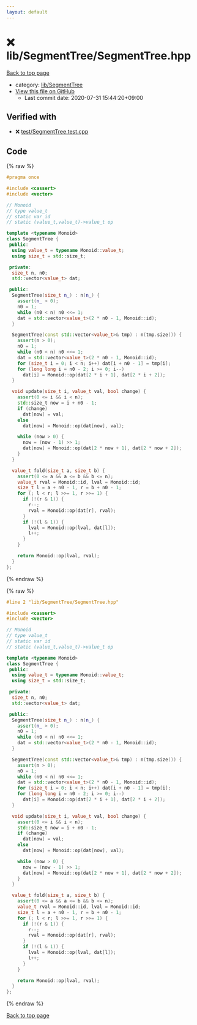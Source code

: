 ```yaml
---
layout: default
---
```


<!-- mathjax config similar to math.stackexchange -->
<script type="text/javascript" async
  src="https://cdnjs.cloudflare.com/ajax/libs/mathjax/2.7.5/MathJax.js?config=TeX-MML-AM_CHTML">
</script>
<script type="text/x-mathjax-config">
  MathJax.Hub.Config({
    TeX: { equationNumbers: { autoNumber: "AMS" }},
    tex2jax: {
      inlineMath: [ ['$','$'] ],
      processEscapes: true
    },
    "HTML-CSS": { matchFontHeight: false },
    displayAlign: "left",
    displayIndent: "2em"
  });
</script>

<script type="text/javascript" src="https://cdnjs.cloudflare.com/ajax/libs/jquery/3.4.1/jquery.min.js"></script>
<script src="https://cdn.jsdelivr.net/npm/jquery-balloon-js@1.1.2/jquery.balloon.min.js" integrity="sha256-ZEYs9VrgAeNuPvs15E39OsyOJaIkXEEt10fzxJ20+2I=" crossorigin="anonymous"></script>
<script type="text/javascript" src="../../../assets/js/copy-button.js"></script>
<link rel="stylesheet" href="../../../assets/css/copy-button.css" />


# :x: lib/SegmentTree/SegmentTree.hpp

<a href="../../../index.html">Back to top page</a>

* category: <a href="../../../index.html#8d75131a1ef4f10f86f251b50b9a3462">lib/SegmentTree</a>
* <a href="{{ site.github.repository_url }}/blob/master/lib/SegmentTree/SegmentTree.hpp">View this file on GitHub</a>
    - Last commit date: 2020-07-31 15:44:20+09:00




## Verified with

* :x: <a href="../../../verify/test/SegmentTree.test.cpp.html">test/SegmentTree.test.cpp</a>


## Code

<a id="unbundled"></a>
{% raw %}
```cpp
#pragma once

#include <cassert>
#include <vector>

// Monoid
// type value_t
// static var id
// static (value_t,value_t)->value_t op

template <typename Monoid>
class SegmentTree {
 public:
  using value_t = typename Monoid::value_t;
  using size_t = std::size_t;

 private:
  size_t n, n0;
  std::vector<value_t> dat;

 public:
  SegmentTree(size_t n_) : n(n_) {
    assert(n_ > 0);
    n0 = 1;
    while (n0 < n) n0 <<= 1;
    dat = std::vector<value_t>(2 * n0 - 1, Monoid::id);
  }

  SegmentTree(const std::vector<value_t>& tmp) : n(tmp.size()) {
    assert(n > 0);
    n0 = 1;
    while (n0 < n) n0 <<= 1;
    dat = std::vector<value_t>(2 * n0 - 1, Monoid::id);
    for (size_t i = 0; i < n; i++) dat[i + n0 - 1] = tmp[i];
    for (long long i = n0 - 2; i >= 0; i--)
      dat[i] = Monoid::op(dat[2 * i + 1], dat[2 * i + 2]);
  }

  void update(size_t i, value_t val, bool change) {
    assert(0 <= i && i < n);
    std::size_t now = i + n0 - 1;
    if (change)
      dat[now] = val;
    else
      dat[now] = Monoid::op(dat[now], val);

    while (now > 0) {
      now = (now - 1) >> 1;
      dat[now] = Monoid::op(dat[2 * now + 1], dat[2 * now + 2]);
    }
  }

  value_t fold(size_t a, size_t b) {
    assert(0 <= a && a <= b && b <= n);
    value_t rval = Monoid::id, lval = Monoid::id;
    size_t l = a + n0 - 1, r = b + n0 - 1;
    for (; l < r; l >>= 1, r >>= 1) {
      if (!(r & 1)) {
        r--;
        rval = Monoid::op(dat[r], rval);
      }
      if (!(l & 1)) {
        lval = Monoid::op(lval, dat[l]);
        l++;
      }
    }

    return Monoid::op(lval, rval);
  }
};
```
{% endraw %}

<a id="bundled"></a>
{% raw %}
```cpp
#line 2 "lib/SegmentTree/SegmentTree.hpp"

#include <cassert>
#include <vector>

// Monoid
// type value_t
// static var id
// static (value_t,value_t)->value_t op

template <typename Monoid>
class SegmentTree {
 public:
  using value_t = typename Monoid::value_t;
  using size_t = std::size_t;

 private:
  size_t n, n0;
  std::vector<value_t> dat;

 public:
  SegmentTree(size_t n_) : n(n_) {
    assert(n_ > 0);
    n0 = 1;
    while (n0 < n) n0 <<= 1;
    dat = std::vector<value_t>(2 * n0 - 1, Monoid::id);
  }

  SegmentTree(const std::vector<value_t>& tmp) : n(tmp.size()) {
    assert(n > 0);
    n0 = 1;
    while (n0 < n) n0 <<= 1;
    dat = std::vector<value_t>(2 * n0 - 1, Monoid::id);
    for (size_t i = 0; i < n; i++) dat[i + n0 - 1] = tmp[i];
    for (long long i = n0 - 2; i >= 0; i--)
      dat[i] = Monoid::op(dat[2 * i + 1], dat[2 * i + 2]);
  }

  void update(size_t i, value_t val, bool change) {
    assert(0 <= i && i < n);
    std::size_t now = i + n0 - 1;
    if (change)
      dat[now] = val;
    else
      dat[now] = Monoid::op(dat[now], val);

    while (now > 0) {
      now = (now - 1) >> 1;
      dat[now] = Monoid::op(dat[2 * now + 1], dat[2 * now + 2]);
    }
  }

  value_t fold(size_t a, size_t b) {
    assert(0 <= a && a <= b && b <= n);
    value_t rval = Monoid::id, lval = Monoid::id;
    size_t l = a + n0 - 1, r = b + n0 - 1;
    for (; l < r; l >>= 1, r >>= 1) {
      if (!(r & 1)) {
        r--;
        rval = Monoid::op(dat[r], rval);
      }
      if (!(l & 1)) {
        lval = Monoid::op(lval, dat[l]);
        l++;
      }
    }

    return Monoid::op(lval, rval);
  }
};

```
{% endraw %}

<a href="../../../index.html">Back to top page</a>

